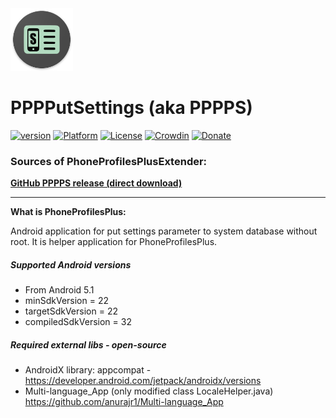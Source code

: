 <img src="art/ic_launcher-web.png" width="100" height="100">  

PPPPutSettings (aka PPPPS)
====================================

[![version](https://img.shields.io/badge/version-1.0-blue)](https://github.com/henrichg/PPPPutSettings/releases/tag/1.0)
[![Platform](https://img.shields.io/badge/platform-android-green.svg)](http://developer.android.com/index.html)
[![License](https://img.shields.io/hexpm/l/plug.svg)](https://github.com/henrichg/PPPPutSettings/blob/master/LICENSE)
[![Crowdin](https://badges.crowdin.net/phoneprofilesplus/localized.svg)](https://crowdin.com/project/phoneprofilesplus)
[![Donate](https://img.shields.io/badge/Donate-PayPal-green.svg)](https://www.paypal.com/cgi-bin/webscr?cmd=_donations&business=AF5QK49DMAL2U&currency_code=EUR)

### Sources of PhoneProfilesPlusExtender:

__[GitHub PPPPS release (direct download)](https://github.com/henrichg/PPPPutSettings/releases/latest/download/PPPPutSettings.apk)__


---
__What is PhoneProfilesPlus:__

Android application for put settings parameter to system database without root. It is helper application for PhoneProfilesPlus.

##### Supported Android versions

- From Android 5.1
- minSdkVersion = 22
- targetSdkVersion = 22
- compiledSdkVersion = 32

##### Required external libs - open-source

- AndroidX library: appcompat - https://developer.android.com/jetpack/androidx/versions
- Multi-language_App (only modified class LocaleHelper.java) https://github.com/anurajr1/Multi-language_App
